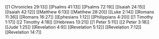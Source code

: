 [[1 Chronicles 29:13]]
[[Psalms 41:13]]
[[Psalms 72:19]]
[[Isaiah 24:15]]
[[Isaiah 42:12]]
[[Matthew 6:13]]
[[Matthew 28:20]]
[[Luke 2:14]]
[[Romans 11:36]]
[[Romans 16:27]]
[[Ephesians 1:12]]
[[Philippians 4:20]]
[[1 Timothy 1:17]]
[[2 Timothy 4:18]]
[[Hebrews 13:21]]
[[1 Peter 5:11]]
[[2 Peter 3:18]]
[[Jude 1:25]]
[[Revelation 4:9]]
[[Revelation 5:12]]
[[Revelation 7:12]]
[[Revelation 14:7]]
